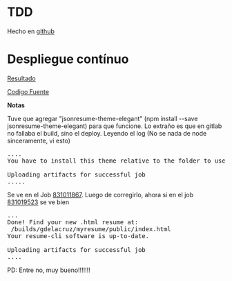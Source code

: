 # TDD

Hecho en [github](
https://github.com/gdelacruz/seven-display/tree/master)

# Despliegue contínuo

[Resultado](https://gdelacruz.gitlab.io/myresume/)

[Codigo Fuente](https://gitlab.com/gdelacruz/myresume)

**Notas**

Tuve que agregar "jsonresume-theme-elegant" (npm install --save jsonresume-theme-elegant) para que funcione. Lo extraño es que en gitlab no fallaba el build, sino el deploy. Leyendo el log (No se nada de node sinceramente, vi esto)

<pre>
....
You have to install this theme relative to the folder to use it e.g. `npm install jsonresume-theme-elegant`

Uploading artifacts for successful job
.....
</pre>

Se ve en el Job [831011867](https://gitlab.com/gdelacruz/myresume/-/jobs/831011867). Luego de corregirlo, ahora si en el job [831019523](https://gitlab.com/gdelacruz/myresume/-/jobs/831019523) se ve bien

<pre>
...
Done! Find your new .html resume at:
 /builds/gdelacruz/myresume/public/index.html
Your resume-cli software is up-to-date.

Uploading artifacts for successful job
....
</pre>

PD: Entre no, muy bueno!!!!!!!

